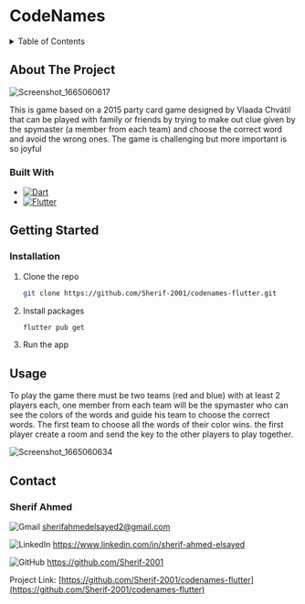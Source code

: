 # CodeNames

<!-- TABLE OF CONTENTS -->
<details>
  <summary>Table of Contents</summary>
  <ol>
    <li>
      <a href="#about-the-project">About The Project</a>
      <ul>
        <li><a href="#built-with">Built With</a></li>
      </ul>
    </li>
    <li>
      <a href="#getting-started">Getting Started</a>
      <ul>
        <li><a href="#installation">Installation</a></li>
      </ul>
    </li>
    <li><a href="#usage">Usage</a></li>
    <li><a href="#contact">Contact</a></li>
  </ol>
</details>



<!-- ABOUT THE PROJECT -->
## About The Project

![Screenshot_1665060617](https://user-images.githubusercontent.com/93449171/194318218-dce13a20-a892-4171-b462-3536c1aa91db.png)

This is game based on a 2015 party card game designed by Vlaada Chvátil that can be played with family or friends by trying to make out clue given by the spymaster (a member from each team) and choose the correct word and avoid the wrong ones. The game is challenging but more important is so joyful


### Built With

- [![Dart](https://img.shields.io/badge/dart-%230175C2.svg?style=for-the-badge&logo=dart&logoColor=white)](https://dart.dev)
- [![Flutter](https://img.shields.io/badge/Flutter-%2302569B.svg?style=for-the-badge&logo=Flutter&logoColor=white)](https://flutter.dev)

<!-- GETTING STARTED -->
## Getting Started

### Installation

1. Clone the repo
   ```sh
   git clone https://github.com/Sherif-2001/codenames-flutter.git
   ```
2. Install packages
   ```sh
   flutter pub get
   ```
3. Run the app



<!-- USAGE EXAMPLES -->

## Usage

To play the game there must be two teams (red and blue) with at least 2 players each, one member from each team will be the spymaster who can see the colors of the words and guide his team to choose the correct words. The first team to choose all the words of their color wins. the first player create a room and send the key to the other players to play together.

![Screenshot_1665060634](https://user-images.githubusercontent.com/93449171/194318247-74b2a3a7-4f94-4629-b7bb-c5188248405d.png)


<!-- CONTACT -->
## Contact


### Sherif Ahmed

![Gmail](https://img.shields.io/badge/Gmail-D14836?style=for-the-badge&logo=gmail&logoColor=white) sherifahmedelsayed2@gmail.com

![LinkedIn](https://img.shields.io/badge/linkedin-%230077B5.svg?style=for-the-badge&logo=linkedin&logoColor=white) https://www.linkedin.com/in/sherif-ahmed-elsayed

![GitHub](https://img.shields.io/badge/github-%23121011.svg?style=for-the-badge&logo=github&logoColor=white) https://github.com/Sherif-2001


Project Link: [https://github.com/Sherif-2001/codenames-flutter](https://github.com/Sherif-2001/codenames-flutter)
